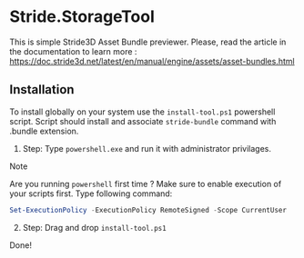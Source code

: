 # Stride.StorageTool

This is simple Stride3D Asset Bundle previewer.
Please, read the article in the documentation to learn more : https://doc.stride3d.net/latest/en/manual/engine/assets/asset-bundles.html

## Installation

To install globally on your system use the `install-tool.ps1` powershell script. Script should install and associate 
`stride-bundle` command with .bundle extension.

1. Step: Type `powershell.exe` and run it with administrator privilages.
> [!NOTE]
> Are you running `powershell` first time ? 
> Make sure to enable execution of your scripts first. 
> Type following command:
> ```ps1 
> Set-ExecutionPolicy -ExecutionPolicy RemoteSigned -Scope CurrentUser
> ```

2. Step: Drag and drop `install-tool.ps1` 

Done!